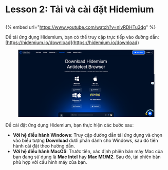 # Lesson 2: Tải và cài đặt Hidemium

##

{% embed url="https://www.youtube.com/watch?v=nivRDHTu3dg" %}

Để tải ứng dụng Hidemium, bạn có thể truy cập trực tiếp vào đường dẫn: [https://hidemium.io/download](https://hidemium.io/download)

<figure><img src="../../../.gitbook/assets/image (21).png" alt=""><figcaption></figcaption></figure>



Để cài đặt ứng dụng Hidemium, bạn thực hiện các bước sau:

* **Với hệ điều hành Windows**: Truy cập đường dẫn tải ứng dụng và chọn vào biểu tượng **Download** dưới phần dành cho Windows, sau đó tiến hành cài đặt theo hướng dẫn.
* **Với hệ điều hành MacOS**: Trước tiên, xác định phiên bản máy Mac của bạn đang sử dụng là **Mac Intel** hay **Mac M1/M2**. Sau đó, tải phiên bản phù hợp với cấu hình máy của bạn.&#x20;
